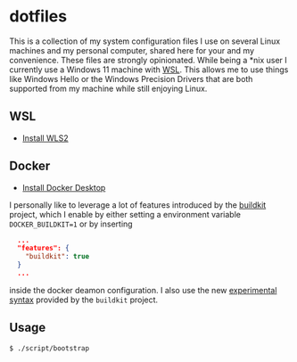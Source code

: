 # dotfiles

This is a collection of my system configuration files I use on several Linux machines and my personal computer, shared here for your and my convenience.
These files are strongly opinionated. 
While being a *nix user I currently use a Windows 11 machine with [WSL](https://docs.microsoft.com/de-de/archive/blogs/wsl/windows-subsystem-for-linux-overview). 
This allows me to use things like Windows Hello or the Windows Precision Drivers that are both supported from my machine while still enjoying Linux.

## WSL

- [Install WLS2](https://docs.microsoft.com/de-de/windows/wsl/wsl2-install)

## Docker

- [Install Docker Desktop](https://docs.docker.com/docker-for-windows/wsl-tech-preview/)

I personally like to leverage a lot of features introduced by the [buildkit](https://github.com/moby/buildkit) project, which I enable by either setting a environment
variable `DOCKER_BUILDKIT=1` or by inserting  
```json
  ...
  "features": {
    "buildkit": true
  }
  ...
```
inside the docker deamon configuration.
I also use the new [experimental syntax](https://github.com/moby/buildkit/blob/master/frontend/dockerfile/docs/experimental.md) provided by the `buildkit` project.

## Usage

```bash
$ ./script/bootstrap
```
